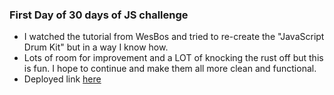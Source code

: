 ### First Day of 30 days of JS challenge
- I watched the tutorial from WesBos and tried to re-create the "JavaScript Drum Kit" but in a way I know how. 
- Lots of room for improvement and a LOT of knocking the rust off but this is fun. I hope to continue and make them all more clean and functional.
- Deployed link [here](https://music-maker-e0122.firebaseapp.com/)